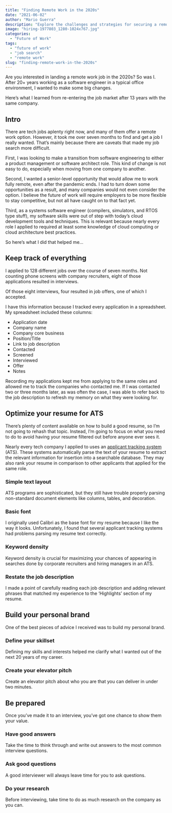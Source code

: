```yaml
---
title: "Finding Remote Work in the 2020s"
date: "2021-06-02"
author: "Mario Guerra"
description: "Explore the challenges and strategies for securing a remote job in the 2020s, including optimizing your resume for ATS, building a personal brand, and preparing for interviews—all based on lessons learned during a career pivot."
image: "hiring-1977803_1280-1024x767.jpg"
categories:
  - "Future of Work"
tags:
  - "future of work"
  - "job search"
  - "remote work"
slug: "finding-remote-work-in-the-2020s"
---
```


Are you interested in landing a remote work job in the 2020s? So was I. After 20+ years working as a software engineer in a typical office environment, I wanted to make some big changes.

Here’s what I learned from re-entering the job market after 13 years with the same company.

## Intro

There are tech jobs aplenty right now, and many of them offer a remote work option. However, it took me over seven months to find and get a job I really wanted. That’s mainly because there are caveats that made my job search more difficult.

First, I was looking to make a transition from software engineering to either a product management or software architect role. This kind of change is not easy to do, especially when moving from one company to another.

Second, I wanted a senior-level opportunity that would allow me to work fully remote, even after the pandemic ends. I had to turn down some opportunities as a result, and many companies would not even consider the option. I believe the future of work will require employers to be more flexible to stay competitive, but not all have caught on to that fact yet.

Third, as a systems software engineer (compilers, simulators, and RTOS type stuff), my software skills were out of step with today’s cloud development tools and techniques. This is relevant because nearly every role I applied to required at least some knowledge of cloud computing or cloud architecture best practices.

So here’s what I did that helped me…

## Keep track of everything

I applied to 128 different jobs over the course of seven months. Not counting phone screens with company recruiters, eight of those applications resulted in interviews.

Of those eight interviews, four resulted in job offers, one of which I accepted.

I have this information because I tracked every application in a spreadsheet. My spreadsheet included these columns:

- Application date
- Company name
- Company core business
- Position/Title
- Link to job description
- Contacted
- Screened
- Interviewed
- Offer
- Notes

Recording my applications kept me from applying to the same roles and allowed me to track the companies who contacted me. If I was contacted two or three months later, as was often the case, I was able to refer back to the job description to refresh my memory on what they were looking for.

## Optimize your resume for ATS

There’s plenty of content available on how to build a good resume, so I’m not going to rehash that topic. Instead, I’m going to focus on what you need to do to avoid having your resume filtered out before anyone ever sees it.

Nearly every tech company I applied to uses an [applicant tracking system](https://www.jobscan.co/blog/8-things-you-need-to-know-about-applicant-tracking-systems/) (ATS). These systems automatically parse the text of your resume to extract the relevant information for insertion into a searchable database. They may also rank your resume in comparison to other applicants that applied for the same role.

### Simple text layout

ATS programs are sophisticated, but they still have trouble properly parsing non-standard document elements like columns, tables, and decoration.

### Basic font

I originally used Calibri as the base font for my resume because I like the way it looks. Unfortunately, I found that several applicant tracking systems had problems parsing my resume text correctly.

### Keyword density

Keyword density is crucial for maximizing your chances of appearing in searches done by corporate recruiters and hiring managers in an ATS.

### Restate the job description

I made a point of carefully reading each job description and adding relevant phrases that matched my experience to the ‘Highlights’ section of my resume.

## Build your personal brand

One of the best pieces of advice I received was to build my personal brand.

### Define your skillset

Defining my skills and interests helped me clarify what I wanted out of the next 20 years of my career.

### Create your elevator pitch

Create an elevator pitch about who you are that you can deliver in under two minutes.

## Be prepared

Once you’ve made it to an interview, you’ve got one chance to show them your value.

### Have good answers

Take the time to think through and write out answers to the most common interview questions.

### Ask good questions

A good interviewer will always leave time for you to ask questions.

### Do your research

Before interviewing, take time to do as much research on the company as you can.
